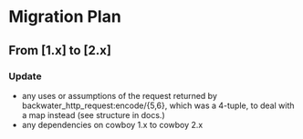 # Migration Plan

## From [1.x] to [2.x]
### Update
- any uses or assumptions of the request returned by backwater_http_request:encode/{5,6}, which was a 4-tuple, to deal with a map instead (see structure in docs.)
- any dependencies on cowboy 1.x to cowboy 2.x
